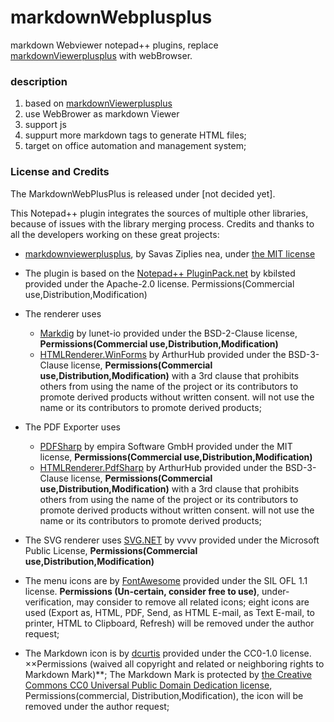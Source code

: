 # markdownWebplusplus
markdown Webviewer notepad++ plugins, replace [markdownViewerplusplus](https://github.com/nea/MarkdownViewerPlusPlus) with webBrowser.


### description
1. based on [markdownViewerplusplus](https://github.com/nea/MarkdownViewerPlusPlus)
2. use WebBrower as markdown Viewer
3. support js 
4. suppurt more markdown tags to generate HTML files;
5. target on office automation and management system;


### License and Credits
The MarkdownWebPlusPlus is released under \[not decided yet].

This Notepad++ plugin integrates the sources of multiple other libraries, because of issues with the library merging process. Credits and thanks to all the developers working on these great projects:
* [markdownviewerplusplus][14], by Savas Ziplies nea, under [the MIT license](https://github.com/nea/MarkdownViewerPlusPlus/blob/master/LICENSE.md)
* The plugin is based on the [Notepad++ PluginPack.net][2] by kbilsted provided under the Apache-2.0 license. Permissions(Commercial use,Distribution,Modification)
* The renderer uses 
  * [Markdig][3] by lunet-io provided under the BSD-2-Clause license, **Permissions(Commercial use,Distribution,Modification)**
  * [HTMLRenderer.WinForms][6] by ArthurHub provided under the BSD-3-Clause license, **Permissions(Commercial use,Distribution,Modification)** with a 3rd clause that prohibits others from using the name of the project or its contributors to promote derived products without written consent. will not use the name or its contributors to promote derived products; 
* The PDF Exporter uses 
  * [PDFSharp][5] by empira Software GmbH provided under the MIT license, **Permissions(Commercial use,Distribution,Modification)**
  * [HTMLRenderer.PdfSharp][6] by ArthurHub provided under the BSD-3-Clause license, **Permissions(Commercial use,Distribution,Modification)** with a 3rd clause that prohibits others from using the name of the project or its contributors to promote derived products without written consent. will not use the name or its contributors to promote derived products; 
* The SVG renderer uses [SVG.NET][11] by vvvv provided under the Microsoft Public License, **Permissions(Commercial use,Distribution,Modification)**
* The menu icons are by [FontAwesome][7] provided under the SIL OFL 1.1 license. **Permissions (Un-certain, consider free to use)**, under-verification, may consider to remove all related icons; eight icons are used (Export as, HTML, PDF, Send, as HTML E-mail, as Text E-mail, to printer, HTML to Clipboard, Refresh) will be removed under the author request; 
* The Markdown icon is by [dcurtis][8] provided under the CC0-1.0 license.  ××Permissions (waived all copyright and related or neighboring rights to Markdown Mark)**; The Markdown Mark is protected by [the Creative Commons CC0 Universal Public Domain Dedication license](https://creativecommons.org/publicdomain/zero/1.0/deed.en), Permissions(commercial, Distribution,Modification), the icon will be removed under the author request;



  [1]: http://www.insanitydesign.com/
  [2]: https://github.com/kbilsted/NotepadPlusPlusPluginPack.Net
  [3]: https://github.com/lunet-io/markdig
  [4]: http://spec.commonmark.org/0.28/
  [5]: http://www.pdfsharp.net/
  [6]: https://github.com/ArthurHub/HTML-Renderer/blob/master/LICENSE
  [7]: http://fontawesome.io/
  [8]: https://github.com/dcurtis/markdown-mark
  [9]: https://github.com/nea/MarkdownViewerPlusPlus/releases
  [10]: https://github.com/nea/MarkdownViewerPlusPlus/wiki/Version-History
  [11]: https://github.com/vvvv/SVG
  [12]: https://github.com/Edditoria/markdown-plus-plus
  [13]: https://bruderste.in/npp/pm/
  [14]: https://github.com/nea/MarkdownViewerPlusPlus

